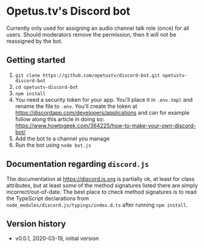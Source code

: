 # Opetus.tv's Discord bot

Currently only used for assigning an audio channel talk role (once) for all users. Should moderators remove the permission, then it will not be reassigned by the bot.

## Getting started

1. `git clone https://github.com/opetustv/discord-bot.git opetustv-discord-bot`
2. `cd opetustv-discord-bot`
3. `npm install`
4. You need a security token for your app. You'll place it in `.env.tmpl` and rename the file to `.env`. You'll create the token at https://discordapp.com/developers/applications and can for example follow along this article in doing so: https://www.howtogeek.com/364225/how-to-make-your-own-discord-bot/
5. Add the bot to a channel you manage
6. Run the bot using `node bot.js`

## Documentation regarding `discord.js`

The documentation at https://discord.js.org is partially ok, at least for class attributes, but at least some of the method signatures listed there are simply incorrect/out-of-date. The best place to check method signatures is to read the TypeScript declarations from `node_modules/discord.js/typings/index.d.ts` after running `npm install`.

## Version history

- v0.0.1, 2020-03-19, initial version
